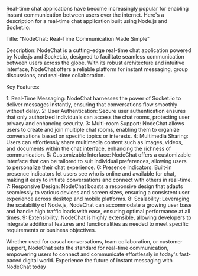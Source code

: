 Real-time chat applications have become increasingly popular for enabling instant communication between users over the internet. Here's a description for a real-time 
chat application built using Node.js and Socket.io:

Title: "NodeChat: Real-Time Communication Made Simple"

Description:
NodeChat is a cutting-edge real-time chat application powered by Node.js and Socket.io, designed to facilitate seamless communication between users across the globe.
With its robust architecture and intuitive interface, NodeChat offers a reliable platform for instant messaging, group discussions, and real-time collaboration.

Key Features:

1: Real-Time Messaging: NodeChat harnesses the power of Socket.io to deliver messages instantly, ensuring that conversations flow smoothly without delay.
2: User Authentication: Secure user authentication ensures that only authorized individuals can access the chat rooms, protecting user privacy and enhancing security.
3: Multi-room Support: NodeChat allows users to create and join multiple chat rooms, enabling them to organize conversations based on specific topics or interests.
4: Multimedia Sharing: Users can effortlessly share multimedia content such as images, videos, and documents within the chat interface, enhancing the richness of communication.
5: Customizable Interface: NodeChat offers a customizable interface that can be tailored to suit individual preferences, allowing users to personalize their chat experience.
6: Presence Indicators: Built-in presence indicators let users see who is online and available for chat, making it easy to initiate conversations and connect with others in real-time.
7: Responsive Design: NodeChat boasts a responsive design that adapts seamlessly to various devices and screen sizes, ensuring a consistent user experience across desktop and mobile platforms.
8: Scalability: Leveraging the scalability of Node.js, NodeChat can accommodate a growing user base and handle high traffic loads with ease, ensuring optimal performance at all times.
9: Extensibility: NodeChat is highly extensible, allowing developers to integrate additional features and functionalities as needed to meet specific requirements or business objectives.

Whether used for casual conversations, team collaboration, or customer support, NodeChat sets the standard for real-time communication, empowering users to connect and 
communicate effortlessly in today's fast-paced digital world. Experience the future of instant messaging with NodeChat today
